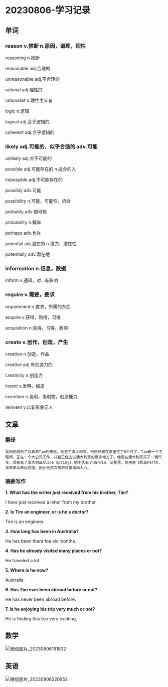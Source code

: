 # 20230806-学习记录

## 单词

### reason v.推断 n.原因，道理，理性

reasoning n.推断

reasonable adj.合理的

unreasonable adj.不合理的

rational adj.理性的

rationalist n.理性主义者

logic n.逻辑

logical adj.合乎逻辑的

coherent adj.合乎逻辑的

### likely adj.可能的，似乎合适的 adv.可能

unlikely adj.大不可能的

possible adj.可能存在的 n.适合的人

impossible adj.不可能存在的

possibly adv.可能

possibility n.可能，可能性，机会

probably adv.很可能

probability n.概率

perhaps adv.也许

potential adj.潜在的 n.潜力，潜在性

potentially adv.潜在地

### information n.信息，数据

inform v.通知，对…有影响

### require v.需要，要求

requirement n.要求，所需的东西

acquire v.获得，购得，习得

acquisition n.获得，习得，收购

### create v.创作，创造，产生

creation n.创造，作品

creative adj.有创造力的

creativity n.创造力

invent v.发明，编造

invention n.发明，发明物，创造能力

reinvent v,以新形象示人

## 文章

### 翻译

```
我刚刚收到了我弟弟Tim的来信。他去了澳大利亚。他已经做在那里住了6个月了。Tim是一个工程师，正在一个大公司工作，并且已经去过澳大利亚的很多地方了。他刚在澳大利亚买了一辆汽车，现在去了澳大利亚Alice Springs.他不久去了Darwin，从那里，他再坐飞机去Parth.我弟弟从未出过国，因此他这次旅游非常激动人心。
```

### 摘要写作

**1. What has the writer just received from his brother, Tim?**

I have just received a letter from my brother.

**2. Is Tim an engineer, or is he a doctor?**

Tim is an engineer.

**3. How long has been in Australia?**

He has been there foe six months.

**4. Has he already visited many places or not?**

He traveled a lot

**5. Where is he now?**

Australia.

**6. Has Tim ever been abroad before or not?**

He has never been abroad before.

**7. Is he enjoying his trip very much or not?**

He is finding this trip very exciting.

## 数学

![微信图片_20230806181832](https://wjy-wxy.oss-cn-beijing.aliyuncs.com/%E5%BE%AE%E4%BF%A1%E5%9B%BE%E7%89%87_20230806181832.jpg)

## 英语

![微信图片_20230806220952](https://wjy-wxy.oss-cn-beijing.aliyuncs.com/%E5%BE%AE%E4%BF%A1%E5%9B%BE%E7%89%87_20230806220952.jpg)
